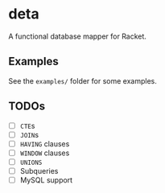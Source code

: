 # deta

A functional database mapper for Racket.

## Examples

See the `examples/` folder for some examples.

## TODOs

* [ ] `CTE`s
* [ ] `JOIN`s
* [ ] `HAVING` clauses
* [ ] `WINDOW` clauses
* [ ] `UNIONS`
* [ ] Subqueries
* [ ] MySQL support
